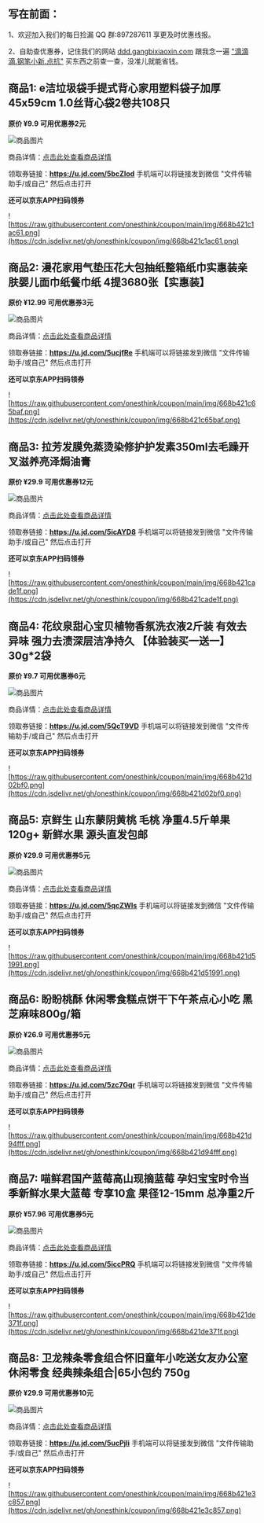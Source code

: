## 写在前面：

1、欢迎加入我们的每日捡漏 QQ 群:897287611 享更及时优惠线报。

2、自助查优惠券，记住我们的网站 [ddd.gangbixiaoxin.com](https://ddd.gangbixiaoxin.com) 跟我念一遍 ["滴滴滴.钢笔小新.点抗"](https://ddd.gangbixiaoxin.com) 买东西之前查一查，没准儿就能省钱。

## 商品1: e洁垃圾袋手提式背心家用塑料袋子加厚 45x59cm 1.0丝背心袋2卷共108只

**原价 ¥9.9 可用优惠券2元**

![商品图片](http://img14.360buyimg.com/n1/jfs/t1/224892/13/5461/75092/656700a3F7bbe1cac/47b101cd7dffc3e4.jpg)

商品详情：[点击此处查看商品详情](https://union-click.jd.com/jdc?e=1003156031&amp;p=JF8BAdEJK1olXwQBUFhfD0wQA18IGloXWgMHU1teCUgTB19MRANLAjZbERscSkAJHTRQRA1CCVkdDwtCWhVLHTdNTwcKBENeCVAfUg8bejJffA9oLVVWHwg0SiphaAYAbhlqO2ZdOlw0egNKYztSZxwSBnpdNT8aYFxXDxtxaz5iFHlCIzc1YTxOZC1_Yj9NOWJyEikvVTJ1SgtObBBlDWFbNBc-ekpyYSZwWy13B2JgVTYbfxNzZBhRTgxhJGJmID1dSj8VawZzfCcTOE5hIjkCViNFZRB4eAF-HWVrDScpUQ0fdR10cjgUKQN0PT0kfC90QA9Xfz11KXlCIic1bitlYDN_ciNzKnVXCipfXhMnWQpxBVhzO3lnDiQgWhEVdTNAeSJXLQoOZF9tC0oXBGYOHF0cWDYyVF5tSSUXA2wKHF4lXDYCUl1cDUoUAW4OH18UbQYKU26KpfPCid7dk-LBw47V7fmIgffDnec4K2sWbQYDVVxdDEwWAW84K1sWbQUyCjBcW00UA2sPTDVIFVRRUVsNTCUSAm0AG1MTWzYAVV9fCnsnMxZVTDxBIHZRABULYQl2dQRhEy5XImBiCzBfYTlfXg9cQSdSWl1-Cz88TyMnA18)

领取券链接：**https://u.jd.com/5bcZIod** 手机端可以将链接发到微信 "文件传输助手/或自己" 然后点击打开

**还可以京东APP扫码领券**

![https://raw.githubusercontent.com/onesthink/coupon/main/img/668b421c1ac61.png](https://cdn.jsdelivr.net/gh/onesthink/coupon/img/668b421c1ac61.png)

## 商品2: 漫花家用气垫压花大包抽纸整箱纸巾实惠装亲肤婴儿面巾纸餐巾纸 4提3680张【实惠装】

**原价 ¥12.99 可用优惠券3元**

![商品图片](http://img14.360buyimg.com/n1/jfs/t1/175084/15/45397/87169/6685152dF29967678/b45f43f8ac12fcc2.jpg)

商品详情：[点击此处查看商品详情](https://union-click.jd.com/jdc?e=1003156031&amp;p=JF8BAdsJK1olXwIDVF9ZD0ISA18IGlsUWwMHU1dYCEoeBl9MRANLAjZbERscSkAJHTRQRA1CCVkdDwtCWhVLHTdNTwcKBENeCVAfUg8bBQ4IT1h3K38ELQMdSxhXQhwPSDxiW3N0OlwaWy52XQsPQy9TLlEBDFwdTFxXDxtxazliLn1CIzc1Wz9kYCt-cjtNOWJ-EikVVTx1Aj1ObwBlDWFbLBc9UEtkYW54Wy1nB2VgHRgbfBRocQ9scAxhJGJmIy1dVjxIdz9zfCcTOE5hIjkCViNFZRNrezh2HXEALA49Uh5LYx18cixMNQ9iLSkrfDhkQBhxSTlhLnFHIAYhbzJ1YCh8cgl3JGVlFCo0cC9sY3sKbk8XKDZXLhdaUABlSAoPfV1nO04YEjk2cDBnD2M4GmsWXAYFXVhaDkISM18IG2tUMwYHUl1cCkkXM244G10WXAMDV1tYCkMRAF8IE1wliqu6gdTs3cOu1_GAzOKyiI--gMDVOHsnAF8IGloXXQIFVVxdOHsXAF8LKwV7XFUEVl8OX0h5XidaSF0VB1FsUV9fCUkVBmo4GVoUXwQyZG5baUtDAA1-Yl1sAEZBBx4ce0xEZBgObi17X0FRMT8DbExPdyl7TFhNX0ZGZF5t)

领取券链接：**https://u.jd.com/5ucjfRe** 手机端可以将链接发到微信 "文件传输助手/或自己" 然后点击打开

**还可以京东APP扫码领券**

![https://raw.githubusercontent.com/onesthink/coupon/main/img/668b421c65baf.png](https://cdn.jsdelivr.net/gh/onesthink/coupon/img/668b421c65baf.png)

## 商品3: 拉芳发膜免蒸烫染修护护发素350ml去毛躁开叉滋养亮泽焗油膏

**原价 ¥29.9 可用优惠券12元**

![商品图片](http://img14.360buyimg.com/n1/jfs/t1/226170/14/21352/115317/6673e050Fc487fd25/de109a779001662a.jpg)

商品详情：[点击此处查看商品详情](https://union-click.jd.com/jdc?e=1003156031&amp;p=JF8BAaIJK1olXwMKXFpfAUkVAF8NGFkdXQYCZBoCUBVIMzZNXhpXVhgcDwYCXhxDXHBTTkRHA1ocDBsJVFRORjNVFRlPGQpHKSQufCJVYB1aHQ1lD09CXCk7bihHZG9mGQJOX3tGPB85UztnRjtBaT9pSkYOIzclaDJ0YCh8byxzPVxHCjwkXTd3ZypNfzlyPmZ2Clg4cRJrdzJ_RDlsJnp2MBsdfCJ3UxtqeBxiJFRhIBcqVz9-azdgRD9mKnNDJDkAQQhzWRtqbChmHXFdNA4qeyhTex8cGS4BX3MyUjUWYR1xZDFoGikLNE5YKyVaWztzVWMEK1olXgcCU1dbD00eBl84G1slC2gCVV9cCUoeA2YLK1olXQABVVtcC04SBWoIGGsVVQEyg_Pl3cGm1uexz8Wdir-lgdfh3NWfM184GGsVXAcAVFpaCUkXM18IGGsWbVhsVQ1aDR8WBm5mRhNHDgAHUh0zDUoVAWsAGlolXwcDVlxtOHtSfhV7bzJXPnRQUggtWgJXCxhufThFOgZsVgcGCjZTay5sQCtlGFJLJjohOEsn)

领取券链接：**https://u.jd.com/5icAYD8** 手机端可以将链接发到微信 "文件传输助手/或自己" 然后点击打开

**还可以京东APP扫码领券**

![https://raw.githubusercontent.com/onesthink/coupon/main/img/668b421cade1f.png](https://cdn.jsdelivr.net/gh/onesthink/coupon/img/668b421cade1f.png)

## 商品4: 花纹泉甜心宝贝植物香氛洗衣液2斤装 有效去异味 强力去渍深层洁净持久 【体验装买一送一】30g*2袋

**原价 ¥9.7 可用优惠券6元**

![商品图片](http://img14.360buyimg.com/n1/jfs/t1/239902/6/13566/128179/66824c89F286f9cb2/1cc148cc986e291e.jpg)

商品详情：[点击此处查看商品详情](https://union-click.jd.com/jdc?e=1003156031&amp;p=JF8BAdMJK1olXwMKXF5cAE0WAV8IGlsUVAUDUV9cAU8SBF9MRANLAjZbERscSkAJHTRQRA1CCVkdDwtCWhVLHTdNTwcKBENeCVAfUg8bdRFBTgdRNFpbJDU2QRdMUAoMGA0TOF9QOlwvbzBpRidBYS1VVAcHDglYClxXDxtxazliLgZAIDc9bTxkAyx_cjNNOWJyEikvVTt1Ag9OexBmK2FYIBcqakpEYW5oWztdB2FgVSIbfAN3UxsJZAxhJGJRIz06SD1-fz9zfCcTOE5hIjkCViNFZRNqbygVAnJwKycpUh5VYG1scjtxKkRiLSY-aDhkRgxhawhiPnldIBY5aitPYDN_cid2KV9pCCkkYBMnZi1eYiEXPX5hXBZDe0hPVQ5JQQhBPQoOZF9tC0oXBGYOHF0cWDYyVF5tSSUXBWkAHFsSVTYDZF5bC0oSAmwNHlMWWwUyVFZaOJy6u7qCqo6d5NKc3Inkr56ev7uWk2slbQUyVF9cCksTBG4KG2slXQUyV24DZkpEBW0JSA9BM1tKBg1bDBREbWoJGFMdWAUGZFxcCUkVM184bSVcCFpGPQIEeCB8SjNTSD4RXlAEMQcPZkllZBR2XhNcJ3BCXV9YUhwSAV8IKw)

领取券链接：**https://u.jd.com/5QcT9VD** 手机端可以将链接发到微信 "文件传输助手/或自己" 然后点击打开

**还可以京东APP扫码领券**

![https://raw.githubusercontent.com/onesthink/coupon/main/img/668b421d02bf0.png](https://cdn.jsdelivr.net/gh/onesthink/coupon/img/668b421d02bf0.png)

## 商品5: 京鲜生 山东蒙阴黄桃 毛桃 净重4.5斤单果120g+ 新鲜水果 源头直发包邮

**原价 ¥29.9 可用优惠券5元**

![商品图片](http://img14.360buyimg.com/n1/jfs/t1/172761/6/44680/137925/6674f9ceF96e3598a/ef8859e2777e6f15.jpg)

商品详情：[点击此处查看商品详情](https://union-click.jd.com/jdc?e=1003156031&amp;p=JF8BAZ4JK1olXDYCVV9cD0sXAG0NElIlGVlaCgFtUQ5SQi0DBUVOBVlUAwoCFxBCHD1WR0VNGFJeSwcYVBYZQTVMF110XVIBNigkDjJKQ25vZR5VWlVlLT4kUSUVRDxtegVxWl52P1sfS09-ZisfW1dhJHZnIy0iTz9uew98aFtJJXNlLTwETklgS2dxeQFhGXJnLyw_CTdcdCcBcj9hDwR0Jlc_ahJ0QwxxQQhuPmVBICcpbj9keDB8QSxICH9DCjgWVTVzdB9BYyJhOHFLVAErYRlydxxdTGtGIVB-PCgVdCtkcTJwHANGOEV1UDUtBEcnAl8LGlsSVAAFUldYOHsXA19edVsUXAcHU1deD04nAl8IHVgUWAcBUVpeCEMUM28AHGvC8L7X3u-IgPLDneffovzA1LrWytZtOHsUM28JGlkVWQEDVl5tOEsUM2w4RTUUDgEHXV5dDSVKSz1bHV1TB2gHVVxbDE0VAF8KGloXXzYyZFg8CB8UYRlxHSJIHQdlKhsdDxhweg9xQjUXGlVnNQA5DxNjaGpKWF98OEIyVG4)

领取券链接：**https://u.jd.com/5qcZWIs** 手机端可以将链接发到微信 "文件传输助手/或自己" 然后点击打开

**还可以京东APP扫码领券**

![https://raw.githubusercontent.com/onesthink/coupon/main/img/668b421d51991.png](https://cdn.jsdelivr.net/gh/onesthink/coupon/img/668b421d51991.png)

## 商品6: 盼盼桃酥 休闲零食糕点饼干下午茶点心小吃 黑芝麻味800g/箱

**原价 ¥26.9 可用优惠券5元**

![商品图片](http://img14.360buyimg.com/n1/jfs/t1/239897/32/13326/148652/6684e7b0Fba8aedc4/e4ee78cb654d4483.jpg)

商品详情：[点击此处查看商品详情](https://union-click.jd.com/jdc?e=1003156031&amp;p=JF8BAaUJK1olXwMKXFZdCk0RA18IGloUVAYGU1dfCEwnRzBQRQQlBENHFRxWFlVMWzBeTA9KQl1XSwwDVFVPRjtUBAJQAVsMFgQZBBBXaGtwWgQTVGB6EDo1TQlOWwsKGD9zDmgAUF1ZSB1WAD9jfB9DOG1qPFZKSEdjeh9tbCgVGnF7PA0qQShJexpsfTlPIQR0Nlc5ahJ_Rxt9Yzl3FHpJNxZUbi9jc218eVJFP1x-UT4kUilsYAxLbAR9DnJbJxsqfDxKVhZWQSxnPnR7JzZacDJjYRtrfB5iAnpmIwcuX3sfZApLWz0cNmZbVzkcbDAfHSlpTSllUQoyVW5eCUsQCmkPHVIQbTYCVG4fZgpWVi0LGlsSbQcyVFheCU4WAGoMHlwRXjYCXFlt3-av1uW5ztOsiZiKg-f63cKr1_GAK2slXjYCVV9fCE8QAm0IK2sVXjYBZAAzCRgRAG0PTA57AE5QB1hVSgl5Bm4KH1kWWgQyVl9cCkknM19TWzARJUddUlc7cA9zaypKQgNxXwVmMg0zCk8UBy9eWlhFNmFGAjs2YCMfM284)

领取券链接：**https://u.jd.com/5zc7Gqr** 手机端可以将链接发到微信 "文件传输助手/或自己" 然后点击打开

**还可以京东APP扫码领券**

![https://raw.githubusercontent.com/onesthink/coupon/main/img/668b421d94fff.png](https://cdn.jsdelivr.net/gh/onesthink/coupon/img/668b421d94fff.png)

## 商品7: 喵鲜君国产蓝莓高山现摘蓝莓 孕妇宝宝时令当季新鲜水果大蓝莓 专享10盒 果径12-15mm 总净重2斤

**原价 ¥57.96 可用优惠券5元**

![商品图片](http://img14.360buyimg.com/n1/jfs/t1/172496/29/42217/283520/65d5f2c5F0e746fce/fa5c59884f26abc2.jpg)

商品详情：[点击此处查看商品详情](https://union-click.jd.com/jdc?e=1003156031&amp;p=JF8BAa0JK1olXwQAUlhcDUgTBV8IGlodWgACUFxdCEkWBV9MRANLAjZbERscSkAJHTRQRA1CCVkdDwtCWhVLHTdNTwcKBENeCVAfUg8bVQltUzwVNWNEBwIvQyBTSzpyUwJVCXBiOlwVTAJxahdBRlpUC3pGUyYETlxXDxtxaz5sPnlDICc5aDx0YCp8cglNOWJ2EigvUix1AhtOeD5lOGFYNBc-QEpwYSZ8WztdB1ZgHT4bfDJ0dRZrGwxhJGJgIz0uSDxIWQ9zfSdrCllpPzc5XgtwcWZQbDhyGHBrDg0pQSxXd258D1lgbQBCB1lDURJoZmcPUyt2AHp1KFtVbDsbD18JK1gUXQELUllbAU4nM28IKxp7XQQGXFdZCk0nAl8IHVgUWAcBUVpbDEsRM28AHGvC8L7X3u-IgPLDneffovzA1LrWytZtOHsUM28JGlkVWQEDVl5tOEsUM2w4RTUUDgAAVFtaCSVKSz1bHQkUHmgHVV1YD00XBl8KGloXXzYyZAg7bQNwAwdtXQhJL01pEBYIcgNOQzt-ezUXFUJLMjclQRYWQjl0X1xtBEAyVG4)

领取券链接：**https://u.jd.com/5iccPRQ** 手机端可以将链接发到微信 "文件传输助手/或自己" 然后点击打开

**还可以京东APP扫码领券**

![https://raw.githubusercontent.com/onesthink/coupon/main/img/668b421de371f.png](https://cdn.jsdelivr.net/gh/onesthink/coupon/img/668b421de371f.png)

## 商品8: 卫龙辣条零食组合怀旧童年小吃送女友办公室休闲零食 经典辣条组合|65小包约 750g

**原价 ¥29.9 可用优惠券10元**

![商品图片](http://img14.360buyimg.com/n1/jfs/t1/231380/3/20538/214677/6673ca7bF46c82d64/b6b6cc9edc2dccab.jpg)

商品详情：[点击此处查看商品详情](https://union-click.jd.com/jdc?e=1003156031&amp;p=JF8BAdsJK1olXwIDVV1bCUMWAF8IGloRVQQAV1tUAE8VA19MRANLAjZbERscSkAJHTRQRA1CCVkdDwtCWhVLHTdNTwcKBENeCVAfUg8bCjhwaF8TLll2PAcbQ05ifRYIXFJ9IEVROlwHVTRAfRANYQMUIHlAXFs1QVxXDxtxaz5hPk9HIAElYTJkSix8RC9NOWV-EioFUi51Sg9Obz5mJGFbIBc9ekpHYW54WyxNB2ZgHRgbaDJ_Zw97fAxhJGJRIz0mVz9IVTxzfCcTOE5hIjkCViNFZRNsbzhhWHEACSk-UjceYyd0cixmJkdiViI6aBJ3F2x_eFlhDXFLKx8pQDRgYA1rXC9sOWV2HS0BfElzYxRoD1lgSQR3ZBc4X05RWGoSeCF3XFhwEAgVXzweczkEF2sUbQUDVFlUDkwRCmo4K1sVbUdsVFtfCEMWM244G10WXAMDV1tZAEoUCl8IE1wliqu6gdTs3cOu1_GAzOKyiI--gMDVOHsnAF8IGloXXQIFVVxdOHsXAF8LKwV7XFUKVF9fXUl5XidaSF1AWlxsUV9fC0sTCm04GVoUXwQyZG5UXzNkB2l7RC99BEBJUSsjcUtQCgd1WAh7X1xfKwkjd05tW251ZBkdWG5LZF5t)

领取券链接：**https://u.jd.com/5ucPjIi** 手机端可以将链接发到微信 "文件传输助手/或自己" 然后点击打开

**还可以京东APP扫码领券**

![https://raw.githubusercontent.com/onesthink/coupon/main/img/668b421e3c857.png](https://cdn.jsdelivr.net/gh/onesthink/coupon/img/668b421e3c857.png)

